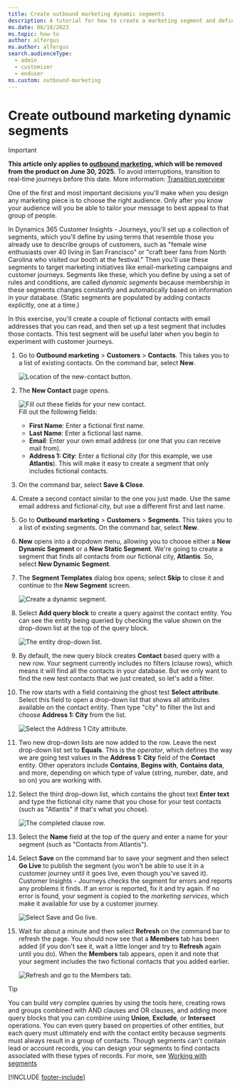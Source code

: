 ```yaml
---
title: Create outbound marketing dynamic segments
description: A tutorial for how to create a marketing segment and define its membership criteria in Dynamics 365 Customer Insights - Journeys.
ms.date: 08/18/2023
ms.topic: how-to
author: alfergus
ms.author: alfergus
search.audienceType: 
  - admin
  - customizer
  - enduser
ms.custom: outbound-marketing
---
```


# Create outbound marketing dynamic segments

> [!IMPORTANT]
> **This article only applies to [outbound marketing](user-guide.md), which will be removed from the product on June 30, 2025.** To avoid interruptions, transition to real-time journeys before this date. More information: [Transition overview](transition-overview.md)

One of the first and most important decisions you'll make when you design any marketing piece is to choose the right audience. Only after you know your audience will you be able to tailor your message to best appeal to that group of people.

In Dynamics 365 Customer Insights - Journeys, you'll set up a collection of segments, which you'll define by using terms that resemble those you already use to describe groups of customers, such as "female wine enthusiasts over 40 living in San Francisco" or "craft beer fans from North Carolina who visited our booth at the festival." Then you'll use these segments to target marketing initiatives like email-marketing campaigns and customer journeys. Segments like these, which you define by using a set of rules and conditions, are called *dynamic segments* because membership in these segments changes constantly and automatically based on information in your database. (Static segments are populated by adding contacts explicitly, one at a time.)

In this exercise, you'll create a couple of fictional contacts with email addresses that you can read, and then set up a test segment that includes those contacts. This test segment will be useful later when you begin to experiment with customer journeys.

1. Go to **Outbound marketing** > **Customers** > **Contacts**. This takes you to a list of existing contacts. On the command bar, select **New**.

    ![Location of the new-contact button.](media/new-contact-button-location2.png "Location of the New button to create a contact")

1. The **New Contact** page opens.

    ![Fill out these fields for your new contact.](media/contact-required-fields.png "Fill out these fields for your new contact")  
    Fill out the following fields:
      - **First Name**: Enter a fictional first name.
      - **Last Name**: Enter a fictional last name.
      - **Email**: Enter your own email address (or one that you can receive mail from).
      - **Address 1: City**: Enter a fictional city (for this example, we use **Atlantis**). This will make it easy to create a segment that only includes fictional contacts.

1. On the command bar, select **Save & Close**.

1. Create a second contact similar to the one you just made. Use the same email address and fictional city, but use a different first and last name.

1. Go to **Outbound marketing** > **Customers** > **Segments**. This takes you to a list of existing segments. On the command bar, select **New**.

1. **New** opens into a dropdown menu, allowing you to choose either a **New Dynamic Segment** or a **New Static Segment**. We're going to create a segment that finds all contacts from our fictional city, **Atlantis**. So, select **New Dynamic Segment**.

1. The **Segment Templates** dialog box opens; select **Skip** to close it and continue to the **New Segment** screen.

    ![Create a dynamic segment.](media/create-segment-new-dynamic2.png "Create a dynamic segment")

1. Select **Add query block** to create a query against the contact entity. You can see the entity being queried by checking the value shown on the drop-down list at the top of the query block.

    ![The entity drop-down list.](media/segment-tutorial-contact-add.png "The entity drop-down list")

1. By default, the new query block creates **Contact** based query with a new row. Your segment currently includes no filters (clause rows), which means it will find all the contacts in your database. But we only want to find the new test contacts that we just created, so let's add a filter.

1. The row starts with a field containing the ghost test **Select attribute**. Select this field to open a drop-down list that shows all attributes available on the contact entity. Then type "city" to filter the list and choose **Address 1: City** from the list.

    ![Select the Address 1 City attribute.](media/segment-tutorial-contact-city2.png "Select the Address 1 City attribute")

1. Two new drop-down lists are now added to the row. Leave the next drop-down list set to **Equals**. This is the *operator*, which defines the way we are going test values in the **Address 1: City** field of the **Contact** entity. Other operators include **Contains**, **Begins with**, **Contains data**, and more, depending on which type of value (string, number, date, and so on) you are working with.

1. Select the third drop-down list, which contains the ghost text **Enter text** and type the fictional city name that you chose for your test contacts (such as "Atlantis" if that's what you chose).

    ![The completed clause row.](media/segment-tutorial-contact-atlantis2.png "The completed clause row")

1. Select the **Name** field at the top of the query and enter a name for your segment (such as "Contacts from Atlantis").

1. Select **Save** on the command bar to save your segment and then select **Go Live** to publish the segment (you won't be able to use it in a customer journey until it goes live, even though you've saved it). Customer Insights - Journeys checks the segment for errors and reports any problems it finds. If an error is reported, fix it and try again. If no error is found, your segment is copied to the *marketing services*, which make it available for use by a customer journey.

    ![Select Save and Go live.](media/segment-tutorial-save-golive.png "Select Save and Go live")

1. Wait for about a minute and then select **Refresh** on the command bar to refresh the page. You should now see that a **Members** tab has been added (if you don't see it, wait a little longer and try to **Refresh** again until you do). When the **Members** tab appears, open it and note that your segment includes the two fictional contacts that you added earlier.

    ![Refresh and go to the Members tab.](media/segment-tutorial-members2.png "Refresh and go to the Members tab")

> [!TIP]
> You can build very complex queries by using the tools here, creating rows and groups combined with AND clauses and OR clauses, and adding more query blocks that you can combine using **Union**, **Exclude**, or **Intersect** operations. You can even query based on properties of other entities, but each query must ultimately end with the contact entity because segments must always result in a group of contacts. Though segments can't contain lead or account records, you can design your segments to find contacts associated with these types of records. For more, see [Working with segments](segmentation-lists-subscriptions.md) 

[!INCLUDE [footer-include](./includes/footer-banner.md)]
